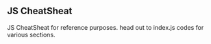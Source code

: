 ## JS CheatSheat

JS CheatSheat for reference purposes. head out to index.js codes for various sections.